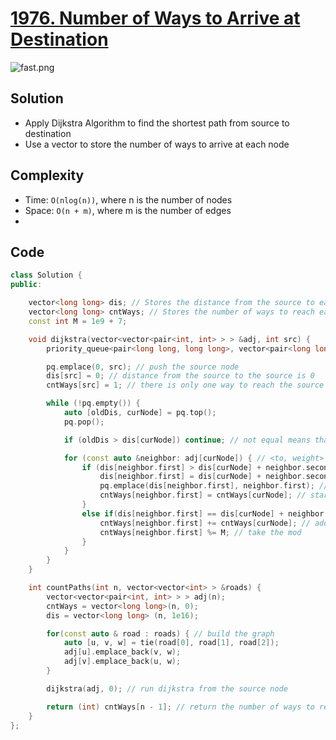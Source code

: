 # [1976. Number of Ways to Arrive at Destination](https://leetcode.com/problems/number-of-ways-to-arrive-at-destination/)
![fast.png](https://assets.leetcode.com/users/images/56230cb1-cf8b-4c53-bbbd-7973c0b04ac3_1678338536.0859902.png)

## Solution
- Apply Dijkstra Algorithm to find the shortest path from source to destination
- Use a vector to store the number of ways to arrive at each node

## Complexity
- Time: `O(nlog(n))`, where n is the number of nodes
- Space: `O(n + m)`, where m is the number of edges
- 
## Code
``` cpp
class Solution {
public:

    vector<long long> dis; // Stores the distance from the source to each node
    vector<long long> cntWays; // Stores the number of ways to reach each node
    const int M = 1e9 + 7;

    void dijkstra(vector<vector<pair<int, int> > > &adj, int src) {
        priority_queue<pair<long long, long long>, vector<pair<long long, long long> >, greater<> > pq; // min heap to get the node with the minimum distance

        pq.emplace(0, src); // push the source node
        dis[src] = 0; // distance from the source to the source is 0
        cntWays[src] = 1; // there is only one way to reach the source from the source

        while (!pq.empty()) {
            auto [oldDis, curNode] = pq.top();
            pq.pop();

            if (oldDis > dis[curNode]) continue; // not equal means that the distance of this node is updated before

            for (const auto &neighbor: adj[curNode]) { // <to, weight>
                if (dis[neighbor.first] > dis[curNode] + neighbor.second) { // if we can reach the neighbor node with a smaller distance
                    dis[neighbor.first] = dis[curNode] + neighbor.second; // update the distance
                    pq.emplace(dis[neighbor.first], neighbor.first); // push the neighbor node
                    cntWays[neighbor.first] = cntWays[curNode]; // start counting the ways from the current node
                }
                else if(dis[neighbor.first] == dis[curNode] + neighbor.second) { // if we found new path with the same distance
                    cntWays[neighbor.first] += cntWays[curNode]; // add the ways of `from` node to the ways of `to` node
                    cntWays[neighbor.first] %= M; // take the mod
                }
            }
        }
    }

    int countPaths(int n, vector<vector<int> > &roads) {
        vector<vector<pair<int, int> > > adj(n);
        cntWays = vector<long long>(n, 0);
        dis = vector<long long> (n, 1e16);

        for(const auto & road : roads) { // build the graph
            auto [u, v, w] = tie(road[0], road[1], road[2]);
            adj[u].emplace_back(v, w);
            adj[v].emplace_back(u, w);
        }

        dijkstra(adj, 0); // run dijkstra from the source node

        return (int) cntWays[n - 1]; // return the number of ways to reach the destination node
    }
};
```

